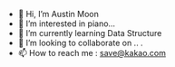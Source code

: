 - 👋 Hi, I’m Austin Moon
- 👀 I’m interested in piano...
- 🌱 I’m currently learning Data Structure
- 💞️ I’m looking to collaborate on .. .
- 📫 How to reach me : save@kakao.com


